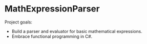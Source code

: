 # MathExpressionParser
Project goals: 
- Build a parser and evaluator for basic mathematical expressions.
- Embrace functional programming in C#.
